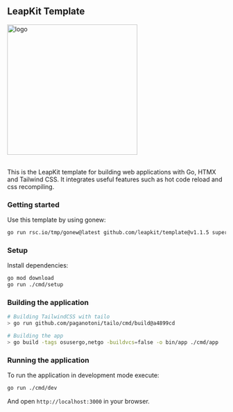 ## LeapKit Template

<img width="300" alt="logo" src="https://github.com/LeapKit/template/assets/645522/d5bcb8ed-c763-4b39-8cfb-aed694b87646">
<br><br>

This is the  LeapKit template for building web applications with Go, HTMX and Tailwind CSS. It integrates useful features such as hot code reload and css recompiling.

### Getting started

Use this template by using gonew:

```sh
go run rsc.io/tmp/gonew@latest github.com/leapkit/template@v1.1.5 superapp
```

### Setup

Install dependencies:

```sh
go mod download
go run ./cmd/setup
```

### Building the application

```sh
# Building TailwindCSS with tailo
> go run github.com/paganotoni/tailo/cmd/build@a4899cd

# Building the app
> go build -tags osusergo,netgo -buildvcs=false -o bin/app ./cmd/app
```

### Running the application

To run the application in development mode execute:

```sh
go run ./cmd/dev
```

And open `http://localhost:3000` in your browser.
